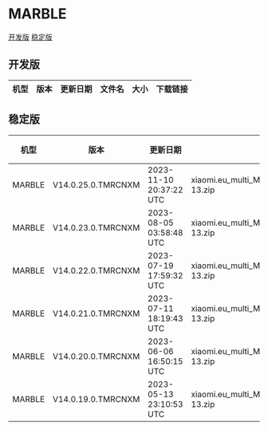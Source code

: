 # MARBLE
[开发版](#开发版)  [稳定版](#稳定版)
## 开发版
| 机型 | 版本 | 更新日期 | 文件名 | 大小 | 下载链接 |
| ---- | ---- | ---- | ---- | ---- | ---- |
## 稳定版
| 机型 | 版本 | 更新日期 | 文件名 | 大小 | 下载链接 |
| ---- | ---- | ---- | ---- | ---- | ---- |
| MARBLE | V14.0.25.0.TMRCNXM | 2023-11-10 20:37:22 UTC | xiaomi.eu_multi_MARBLE_V14.0.25.0.TMRCNXM_v14-13.zip | 1.0 GB | [SourceForge](https://sourceforge.net/projects/xiaomi-eu-multilang-miui-roms/files/xiaomi.eu/MIUI-STABLE-RELEASES/MIUIv14/xiaomi.eu_multi_MARBLE_V14.0.25.0.TMRCNXM_v14-13.zip/download) |
| MARBLE | V14.0.23.0.TMRCNXM | 2023-08-05 03:58:48 UTC | xiaomi.eu_multi_MARBLE_V14.0.23.0.TMRCNXM_v14-13.zip | 5.3 GB | [SourceForge](https://sourceforge.net/projects/xiaomi-eu-multilang-miui-roms/files/xiaomi.eu/MIUI-STABLE-RELEASES/MIUIv14/xiaomi.eu_multi_MARBLE_V14.0.23.0.TMRCNXM_v14-13.zip/download) |
| MARBLE | V14.0.22.0.TMRCNXM | 2023-07-19 17:59:32 UTC | xiaomi.eu_multi_MARBLE_V14.0.22.0.TMRCNXM_v14-13.zip | 5.3 GB | [SourceForge](https://sourceforge.net/projects/xiaomi-eu-multilang-miui-roms/files/xiaomi.eu/MIUI-STABLE-RELEASES/MIUIv14/xiaomi.eu_multi_MARBLE_V14.0.22.0.TMRCNXM_v14-13.zip/download) |
| MARBLE | V14.0.21.0.TMRCNXM | 2023-07-11 18:19:43 UTC | xiaomi.eu_multi_MARBLE_V14.0.21.0.TMRCNXM_v14-13.zip | 5.3 GB | [SourceForge](https://sourceforge.net/projects/xiaomi-eu-multilang-miui-roms/files/xiaomi.eu/MIUI-STABLE-RELEASES/MIUIv14/xiaomi.eu_multi_MARBLE_V14.0.21.0.TMRCNXM_v14-13.zip/download) |
| MARBLE | V14.0.20.0.TMRCNXM | 2023-06-06 16:50:15 UTC | xiaomi.eu_multi_MARBLE_V14.0.20.0.TMRCNXM_v14-13.zip | 5.3 GB | [SourceForge](https://sourceforge.net/projects/xiaomi-eu-multilang-miui-roms/files/xiaomi.eu/MIUI-STABLE-RELEASES/MIUIv14/xiaomi.eu_multi_MARBLE_V14.0.20.0.TMRCNXM_v14-13.zip/download) |
| MARBLE | V14.0.19.0.TMRCNXM | 2023-05-13 23:10:53 UTC | xiaomi.eu_multi_MARBLE_V14.0.19.0.TMRCNXM_v14-13.zip | 5.3 GB | [SourceForge](https://sourceforge.net/projects/xiaomi-eu-multilang-miui-roms/files/xiaomi.eu/MIUI-STABLE-RELEASES/MIUIv14/xiaomi.eu_multi_MARBLE_V14.0.19.0.TMRCNXM_v14-13.zip/download) |
